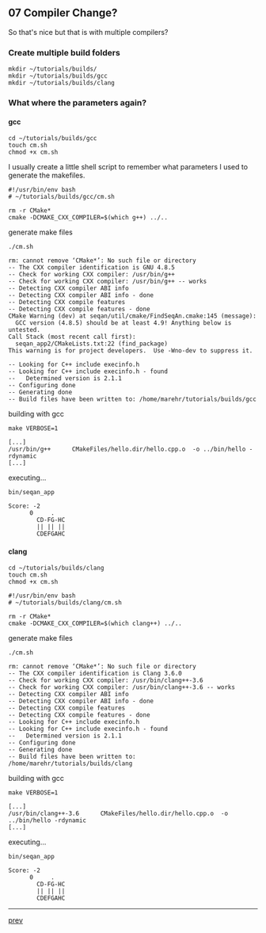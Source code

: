 ## 07 Compiler Change?

So that's nice but that is with multiple compilers?

### Create multiple build folders

```console
mkdir ~/tutorials/builds/
mkdir ~/tutorials/builds/gcc
mkdir ~/tutorials/builds/clang
```

### What where the parameters again?

#### gcc
```console
cd ~/tutorials/builds/gcc
touch cm.sh
chmod +x cm.sh
```

I usually create a little shell script to remember what parameters I used to
generate the makefiles.

```shell
#!/usr/bin/env bash
# ~/tutorials/builds/gcc/cm.sh

rm -r CMake*
cmake -DCMAKE_CXX_COMPILER=$(which g++) ../..
```

generate make files

```console
./cm.sh
```

```terminal
rm: cannot remove ‘CMake*’: No such file or directory
-- The CXX compiler identification is GNU 4.8.5
-- Check for working CXX compiler: /usr/bin/g++
-- Check for working CXX compiler: /usr/bin/g++ -- works
-- Detecting CXX compiler ABI info
-- Detecting CXX compiler ABI info - done
-- Detecting CXX compile features
-- Detecting CXX compile features - done
CMake Warning (dev) at seqan/util/cmake/FindSeqAn.cmake:145 (message):
  GCC version (4.8.5) should be at least 4.9! Anything below is untested.
Call Stack (most recent call first):
  seqan_app2/CMakeLists.txt:22 (find_package)
This warning is for project developers.  Use -Wno-dev to suppress it.

-- Looking for C++ include execinfo.h
-- Looking for C++ include execinfo.h - found
--   Determined version is 2.1.1
-- Configuring done
-- Generating done
-- Build files have been written to: /home/marehr/tutorials/builds/gcc
```

building with gcc

```console
make VERBOSE=1
```

```terminal
[...]
/usr/bin/g++      CMakeFiles/hello.dir/hello.cpp.o  -o ../bin/hello -rdynamic
[...]
```

executing...

```console
bin/seqan_app
```

```terminal
Score: -2
      0     .
        CD-FG-HC
        || || ||
        CDEFGAHC
```

#### clang
```console
cd ~/tutorials/builds/clang
touch cm.sh
chmod +x cm.sh
```

```shell
#!/usr/bin/env bash
# ~/tutorials/builds/clang/cm.sh

rm -r CMake*
cmake -DCMAKE_CXX_COMPILER=$(which clang++) ../..
```

generate make files

```console
./cm.sh
```

```terminal
rm: cannot remove ‘CMake*’: No such file or directory
-- The CXX compiler identification is Clang 3.6.0
-- Check for working CXX compiler: /usr/bin/clang++-3.6
-- Check for working CXX compiler: /usr/bin/clang++-3.6 -- works
-- Detecting CXX compiler ABI info
-- Detecting CXX compiler ABI info - done
-- Detecting CXX compile features
-- Detecting CXX compile features - done
-- Looking for C++ include execinfo.h
-- Looking for C++ include execinfo.h - found
--   Determined version is 2.1.1
-- Configuring done
-- Generating done
-- Build files have been written to: /home/marehr/tutorials/builds/clang
```

building with gcc

```console
make VERBOSE=1
```

```terminal
[...]
/usr/bin/clang++-3.6      CMakeFiles/hello.dir/hello.cpp.o  -o ../bin/hello -rdynamic
[...]
```

executing...

```console
bin/seqan_app
```

```terminal
Score: -2
      0     .
        CD-FG-HC
        || || ||
        CDEFGAHC
```

----------

[prev](README.6.md)

